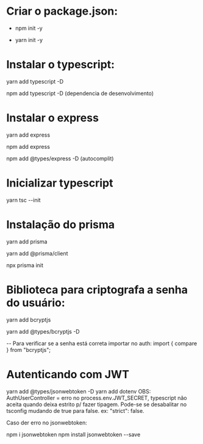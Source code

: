 # Criar o package.json:

- npm init -y

- yarn init -y

# Instalar o typescript:

yarn add typescript -D

npm add typescript -D (dependencia de desenvolvimento)

# Instalar o express

yarn add express

npm add express

npm add @types/express -D (autocomplit)

# Inicializar typescript

yarn tsc --init

# Instalação do prisma

yarn add prisma

yarn add @prisma/client

npx prisma init

# Biblioteca para criptografa a senha do usuário:

yarn add bcryptjs

yarn add @types/bcryptjs -D

-- Para verificar se a senha está correta importar no auth: import { compare } from "bcryptjs";

# Autenticando com JWT

yarn add @types/jsonwebtoken -D
yarn add dotenv
OBS: AuthUserController = erro no process.env.JWT_SECRET, typescript não aceita quando deixa estrito p/ fazer tipagem. Pode-se se desabalitar no tsconfig mudando de true para false. ex: "strict": false.

Caso der erro no jsonwebtoken:

npm i jsonwebtoken
npm install jsonwebtoken --save

